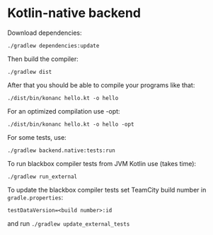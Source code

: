 # Kotlin-native backend #

Download dependencies:

	./gradlew dependencies:update

Then build the compiler:

	./gradlew dist

After that you should be able to compile your programs like that:

	./dist/bin/konanc hello.kt -o hello

For an optimized compilation use -opt:

	./dist/bin/konanc hello.kt -o hello -opt

For some tests, use:

	./gradlew backend.native:tests:run

To run blackbox compiler tests from JVM Kotlin use (takes time):

    ./gradlew run_external

To update the blackbox compiler tests set TeamCity build number in `gradle.properties`:

    testDataVersion=<build number>:id

and run `./gradlew update_external_tests`